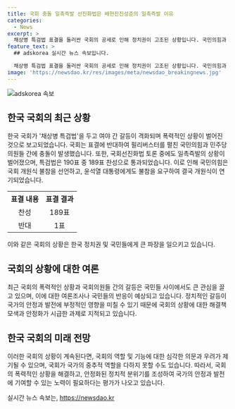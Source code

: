 ```yaml
---
title: 국회 충돌 일촉즉발 선진화법은 배현진진성준의 일촉즉발 이유
categories:
  - News
excerpt: >
  채상병 특검법 표결을 둘러싼 국회의 공세로 인해 정치권이 고조된 상황입니다. 국민의힘과 민주당 의원들의 토론 중 충돌 사건이 벌어지고, 특검법은 189대 1의 표결로 통과됐습니다. 결국 국회는 개원식을 연기하며 폭력과 갈등을 피하기 위해 노력하고 있습니다. (150자)
feature_text: >
  ## adskorea 실시간 뉴스 속보입니다.

  채상병 특검법 표결을 둘러싼 국회의 공세로 인해 정치권이 고조된 상황입니다. 국민의힘과 민주당 의원들의 토론 중 충돌 사건이 벌어지고, 특검법은 189대 1의 표결로 통과됐습니다. 결국 국회는 개원식을 연기하며 폭력과 갈등을 피하기 위해 노력하고 있습니다. (150자)
image: 'https://newsdao.kr/res/images/meta/newsdao_breakingnews.jpg'
---
```


<p><img src="https://newsdao.kr/res/images/meta/newsdao_breakingnews.jpg" alt="adskorea 속보" /></p>

<h2 data-ke-size="size26">한국 국회의 최근 상황</h2>

<p data-ke-size="size16">한국 국회가 '채상병 특검법'을 두고 여야 간 갈등이 격화되며 폭력적인 상황이 벌어진 것으로 보고되었습니다. 국회는 표결에 반대하여 필리버스터를 펼친 국민의힘과 민주당 의원들 간에 충돌이 발생했습니다. 또한, 국회선진화법 토론 중에도 일촉즉발의 상황이 벌어졌으며, 특검법은 190표 중 189표 찬성으로 통과되었습니다. 이로 인해 국민의힘은 국회 개원식 불참을 선언하고, 윤석열 대통령에게도 불참을 요구하여 결국 개원식이 연기되었습니다.</p>

<table>
  <tr>
    <th>표결 내용</th>
    <th>표결 결과</th>
  </tr>
  <tr>
    <td style="text-align: center;">찬성</td>
    <td style="text-align: center;">189표</td>
  </tr>
  <tr>
    <td style="text-align: center;">반대</td>
    <td style="text-align: center;">1표</td>
  </tr>
</table>

<p data-ke-size="size16">이와 같은 국회의 상황은 한국 정치권 및 국민들에게 큰 파장을 일으키고 있습니다.</p>

<h2 data-ke-size="size26">국회의 상황에 대한 여론</h2>

<p data-ke-size="size16">최근 국회의 폭력적인 상황과 국회의원들 간의 갈등은 국민들 사이에서도 큰 관심을 끌고 있으며, 이에 대한 여론조사나 국민들의 반응이 예상되고 있습니다. 정치적인 갈등이 국가의 안정과 발전에 부정적인 영향을 미칠 수 있기 때문에 국회의 상황에 대한 해결책 모색과 안정화가 시급한 과제로 지적되고 있습니다.</p>

<h2 data-ke-size="size26">한국 국회의 미래 전망</h2>

<p data-ke-size="size16">이러한 국회의 상황이 계속된다면, 국회의 역할 및 기능에 대한 심각한 의문과 우려가 제기될 수 있으며, 국회가 국가의 중추적 역할을 다하지 못할 수도 있습니다. 따라서, 국회의 폭력적인 상황을 해결하고, 안정화된 정치적 분위기를 조성하여 국가의 안정과 발전에 기여할 수 있는 노력이 필요하다는 평가가 나오고 있습니다.</p>
실시간 뉴스 속보는, <a href="https://newsdao.kr" rel="dofollow">https://newsdao.kr</a>


